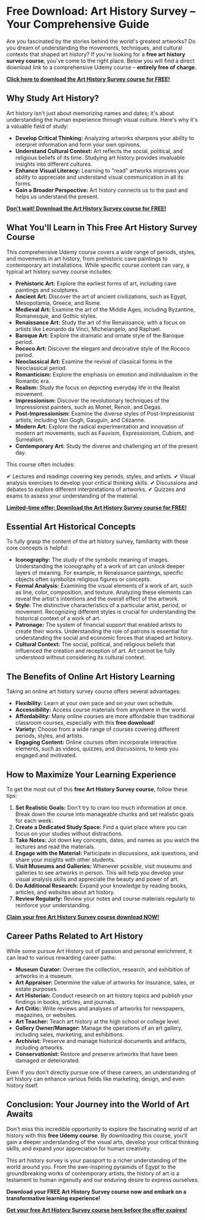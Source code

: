 # Free Download: Art History Survey – Your Comprehensive Guide

Are you fascinated by the stories behind the world's greatest artworks? Do you dream of understanding the movements, techniques, and cultural contexts that shaped art history? If you're looking for a **free art history survey course**, you've come to the right place. Below you will find a direct download link to a comprehensive Udemy course – **entirely free of charge.**

[**Click here to download the Art History Survey course for FREE!**](https://udemywork.com/art-history-survey)

## Why Study Art History?

Art history isn't just about memorizing names and dates; it's about understanding the human experience through visual culture. Here's why it's a valuable field of study:

*   **Develop Critical Thinking:** Analyzing artworks sharpens your ability to interpret information and form your own opinions.
*   **Understand Cultural Context:** Art reflects the social, political, and religious beliefs of its time. Studying art history provides invaluable insights into different cultures.
*   **Enhance Visual Literacy:** Learning to "read" artworks improves your ability to appreciate and understand visual communication in all its forms.
*   **Gain a Broader Perspective:** Art history connects us to the past and helps us understand the present.

[**Don't wait! Download the Art History Survey course for FREE!**](https://udemywork.com/art-history-survey)

## What You'll Learn in This Free Art History Survey Course

This comprehensive Udemy course covers a wide range of periods, styles, and movements in art history, from prehistoric cave paintings to contemporary art installations. While specific course content can vary, a typical art history survey course includes:

*   **Prehistoric Art:** Explore the earliest forms of art, including cave paintings and sculptures.
*   **Ancient Art:** Discover the art of ancient civilizations, such as Egypt, Mesopotamia, Greece, and Rome.
*   **Medieval Art:** Examine the art of the Middle Ages, including Byzantine, Romanesque, and Gothic styles.
*   **Renaissance Art:** Study the art of the Renaissance, with a focus on artists like Leonardo da Vinci, Michelangelo, and Raphael.
*   **Baroque Art:** Explore the dramatic and ornate style of the Baroque period.
*   **Rococo Art:** Discover the elegant and decorative style of the Rococo period.
*   **Neoclassical Art:** Examine the revival of classical forms in the Neoclassical period.
*   **Romanticism:** Explore the emphasis on emotion and individualism in the Romantic era.
*   **Realism:** Study the focus on depicting everyday life in the Realist movement.
*   **Impressionism:** Discover the revolutionary techniques of the Impressionist painters, such as Monet, Renoir, and Degas.
*   **Post-Impressionism:** Examine the diverse styles of Post-Impressionist artists, including Van Gogh, Gauguin, and Cézanne.
*   **Modern Art:** Explore the radical experimentation and innovation of modern art movements, such as Fauvism, Expressionism, Cubism, and Surrealism.
*   **Contemporary Art:** Study the diverse and challenging art of the present day.

This course often includes:

✔ Lectures and readings covering key periods, styles, and artists.
✔ Visual analysis exercises to develop your critical thinking skills.
✔ Discussions and debates to explore different interpretations of artworks.
✔ Quizzes and exams to assess your understanding of the material.

[**Limited-time offer: Download the Art History Survey course for FREE!**](https://udemywork.com/art-history-survey)

## Essential Art Historical Concepts

To fully grasp the content of the art history survey, familiarity with these core concepts is helpful:

*   **Iconography:** The study of the symbolic meaning of images.  Understanding the iconography of a work of art can unlock deeper layers of meaning. For example, in Renaissance paintings, specific objects often symbolize religious figures or concepts.
*   **Formal Analysis:** Examining the visual elements of a work of art, such as line, color, composition, and texture. Analyzing these elements can reveal the artist's intentions and the overall effect of the artwork.
*   **Style:** The distinctive characteristics of a particular artist, period, or movement. Recognizing different styles is crucial for understanding the historical context of a work of art.
*   **Patronage:** The system of financial support that enabled artists to create their works. Understanding the role of patrons is essential for understanding the social and economic forces that shaped art history.
*   **Cultural Context:** The social, political, and religious beliefs that influenced the creation and reception of art. Art cannot be fully understood without considering its cultural context.

## The Benefits of Online Art History Learning

Taking an online art history survey course offers several advantages:

*   **Flexibility:** Learn at your own pace and on your own schedule.
*   **Accessibility:** Access course materials from anywhere in the world.
*   **Affordability:** Many online courses are more affordable than traditional classroom courses, especially with this **free download**!
*   **Variety:** Choose from a wide range of courses covering different periods, styles, and artists.
*   **Engaging Content:** Online courses often incorporate interactive elements, such as videos, quizzes, and discussions, to keep you engaged and motivated.

## How to Maximize Your Learning Experience

To get the most out of this **free Art History Survey course**, follow these tips:

1.  **Set Realistic Goals:** Don't try to cram too much information at once. Break down the course into manageable chunks and set realistic goals for each week.
2.  **Create a Dedicated Study Space:** Find a quiet place where you can focus on your studies without distractions.
3.  **Take Notes:** Jot down key concepts, dates, and names as you watch the lectures and read the materials.
4.  **Engage with the Material:** Participate in discussions, ask questions, and share your insights with other students.
5.  **Visit Museums and Galleries:** Whenever possible, visit museums and galleries to see artworks in person. This will help you develop your visual analysis skills and appreciate the beauty and power of art.
6.  **Do Additional Research:** Expand your knowledge by reading books, articles, and websites about art history.
7.  **Review Regularly:** Review your notes and course materials regularly to reinforce your understanding.

[**Claim your free Art History Survey course download NOW!**](https://udemywork.com/art-history-survey)

## Career Paths Related to Art History

While some pursue Art History out of passion and personal enrichment, it can lead to various rewarding career paths:

*   **Museum Curator:** Oversee the collection, research, and exhibition of artworks in a museum.
*   **Art Appraiser:** Determine the value of artworks for insurance, sales, or estate purposes.
*   **Art Historian:** Conduct research on art history topics and publish your findings in books, articles, and journals.
*   **Art Critic:** Write reviews and analyses of artworks for newspapers, magazines, or websites.
*   **Art Teacher:** Teach art history at the high school or college level.
*   **Gallery Owner/Manager:** Manage the operations of an art gallery, including sales, marketing, and exhibitions.
*   **Archivist:** Preserve and manage historical documents and artifacts, including artworks.
*   **Conservationist:** Restore and preserve artworks that have been damaged or deteriorated.

Even if you don’t directly pursue one of these careers, an understanding of art history can enhance various fields like marketing, design, and even history itself.

## Conclusion: Your Journey into the World of Art Awaits

Don't miss this incredible opportunity to explore the fascinating world of art history with this **free Udemy course**. By downloading this course, you'll gain a deeper understanding of the visual arts, develop your critical thinking skills, and expand your appreciation for human creativity.

This art history survey is your passport to a richer understanding of the world around you. From the awe-inspiring pyramids of Egypt to the groundbreaking works of contemporary artists, the history of art is a testament to human ingenuity and our enduring desire to express ourselves.

**Download your FREE Art History Survey course now and embark on a transformative learning experience!**

[**Get your free Art History Survey course here before the offer expires!**](https://udemywork.com/art-history-survey)
